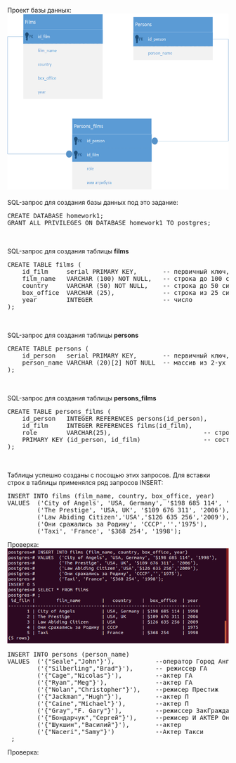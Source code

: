 Проект базы данных:<br>
<img src="Homework1_SQL.png" height=400px alt="">
<br><br>
SQL-запрос для создания базы данных под это задание:<br>
<pre>
CREATE DATABASE homework1;
GRANT ALL PRIVILEGES ON DATABASE homework1 TO postgres;
</pre>
<br><br>
SQL-запрос для создания таблицы <b>films</b><br>
<pre>
CREATE TABLE films (
    id_film     serial PRIMARY KEY,       -- первичный ключ, serial - числовой тип данных с автоувеличением
    film_name   VARCHAR (100) NOT NULL,   -- строка до 100 символов, не уникальный, не пустой
    country     VARCHAR (50) NOT NULL,    -- строка до 50 символов, не уник, не пустой
    box_office  VARCHAR (25),             -- строка из 25 символов
    year        INTEGER                   -- число
);
</pre>
<br><br>
SQL-запрос для создания таблицы <b>persons</b><br>
<pre>
CREATE TABLE persons (
    id_person   serial PRIMARY KEY,       -- первичный ключ, serial - генерирует id
    person_name VARCHAR (20)[2] NOT NULL  -- массив из 2-ух строк до 20 символов, не пустой
);
</pre>
<br><br>
SQL-запрос для создания таблицы <b>persons_films</b><br>
<pre>
CREATE TABLE persons_films (
    id_person   INTEGER REFERENCES persons(id_person),       -- PK and FK (persons)
    id_film     INTEGER REFERENCES films(id_film),           -- PK and FK (films)
    role        VARCHAR(25),                         -- строка до 25 символов
    PRIMARY KEY (id_person, id_film)                 -- составной первичный ключ
);
</pre>
<br><br>
Таблицы успешно созданы с посощью этих запросов.
Для вставки строк в таблицы применялся ряд запросов INSERT:

<pre>
INSERT INTO films (film_name, country, box_office, year)
VALUES  ('City of Angels', 'USA, Germany', '$198 685 114', '1998'),
        ('The Prestige', 'USA, UK', '$109 676 311', '2006'),
        ('Law Abiding Citizen','USA','$126 635 256','2009'),
        ('Они сражались за Родину', 'СССР','','1975'),
        ('Taxi', 'France', '$368 254', '1998');
</pre>
Проверка:
<img src="query_insert1.png" alt="">

<pre>
INSERT INTO persons (person_name)
VALUES  ('{"Seale","John"}'),           --оператор Город Ангелов
        ('{"Silberling","Brad"}'),      -- режиссер ГА
        ('{"Cage","Nicolas"}'),         --актер ГА
        ('{"Ryan","Meg"}'),             --актер ГА
        ('{"Nolan","Christopher"}'),    --режисер Престиж
        ('{"Jackman","Hugh"}'),         --актер П
        ('{"Caine","Michael"}'),        --актер П
        ('{"Gray","F. Gary"}'),         --режиссер ЗакГражданин
        ('{"Бондарчук","Сергей"}'),     --режисер И АКТЕР Они сражались
        ('{"Шукшин","Василий"}'),       --актер
        ('{"Naceri","Samy"}')           --Актер Такси
 ;         
</pre>
Проверка:
<img src="query_insert2" alt="">
<br/>
<img src="query_insert2_1" alt="">
